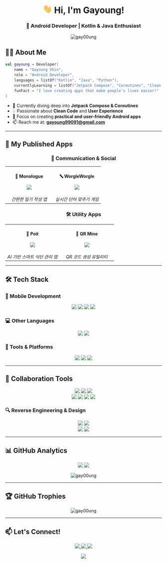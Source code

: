 <!-- 헤더 -->
<h1 align="center">
  <img src="https://raw.githubusercontent.com/ABSphreak/ABSphreak/master/gifs/Hi.gif" width="30">
  Hi, I'm Gayoung!
</h1>

<h3 align="center">🚀 Android Developer | Kotlin & Java Enthusiast</h3>

<p align="center">
  <img src="https://komarev.com/ghpvc/?username=gay00ung&label=Profile%20views&color=0e75b6&style=flat" alt="gay00ung" />
</p>

<!-- 소개 -->
## 👨‍💻 About Me

```kotlin
val gayoung = Developer(
    name = "Gayoung Shin",
    role = "Android Developer",
    languages = listOf("Kotlin", "Java", "Python"),
    currentlyLearning = listOf("Jetpack Compose", "Coroutines", "Clean Architecture"),
    funFact = "I love creating apps that make people's lives easier!"
)
```

- 🌱 Currently diving deep into **Jetpack Compose & Coroutines**
- 💡 Passionate about **Clean Code** and **User Experience**
- 🎯 Focus on creating **practical and user-friendly Android apps**
- 📫 Reach me at: **gayoung99091@gmail.com**

---

## 📱 My Published Apps

<div align="center">
  
### 💬 Communication & Social
<table>
  <tr>
    <td align="center" width="50%">
      <h4>📝 Monologue</h4>
      <a href="https://play.google.com/store/apps/details?id=net.ifmain.monologue">
        <img src="https://img.shields.io/badge/Download-Google_Play-414141?style=for-the-badge&logo=google-play&logoColor=white" />
      </a>
      <br><br>
      <i>간편한 일기 작성 앱</i>
    </td>
    <td align="center" width="50%">
      <h4>🔤 WorgleWorgle</h4>
      <a href="https://play.google.com/store/apps/details?id=com.worgle.worgle">
        <img src="https://img.shields.io/badge/Download-Google_Play-414141?style=for-the-badge&logo=google-play&logoColor=white" />
      </a>
      <br><br>
      <i>실시간 단어 맞추기 게임</i>
    </td>
  </tr>
</table>

### 🛠️ Utility Apps
<table>
  <tr>
    <td align="center" width="50%">
      <h4>🥗 Poit</h4>
      <a href="https://play.google.com/store/apps/details?id=net.ifmain.poit.aos">
        <img src="https://img.shields.io/badge/Download-Google_Play-414141?style=for-the-badge&logo=google-play&logoColor=white" />
      </a>
      <br><br>
      <i>AI 기반 스마트 식단 관리 앱</i>
    </td>
    <td align="center" width="50%">
      <h4>📱 QR Mine</h4>
      <a href="https://play.google.com/store/apps/details?id=net.ifmain.qr_mine">
        <img src="https://img.shields.io/badge/Download-Google_Play-414141?style=for-the-badge&logo=google-play&logoColor=white" />
      </a>
      <br><br>
      <i>QR 코드 생성 유틸리티</i>
    </td>
  </tr>
</table>

</div>

---

## 🛠️ Tech Stack

### 📱 Mobile Development
<p align="center">
  <img src="https://img.shields.io/badge/Kotlin-7F52FF?style=for-the-badge&logo=kotlin&logoColor=white" />
  <img src="https://img.shields.io/badge/Java-ED8B00?style=for-the-badge&logo=openjdk&logoColor=white" />
  <img src="https://img.shields.io/badge/Android-3DDC84?style=for-the-badge&logo=android&logoColor=white" />
  <img src="https://img.shields.io/badge/Jetpack_Compose-4285F4?style=for-the-badge&logo=jetpackcompose&logoColor=white" />
</p>

### 💻 Other Languages
<p align="center">
  <img src="https://img.shields.io/badge/Python-3776AB?style=for-the-badge&logo=python&logoColor=white" />
  <img src="https://img.shields.io/badge/C++-00599C?style=for-the-badge&logo=cplusplus&logoColor=white" />
</p>

### 🔧 Tools & Platforms
<p align="center">
  <img src="https://img.shields.io/badge/Android_Studio-3DDC84?style=for-the-badge&logo=android-studio&logoColor=white" />
  <img src="https://img.shields.io/badge/IntelliJ_IDEA-000000?style=for-the-badge&logo=intellij-idea&logoColor=white" />
  <img src="https://img.shields.io/badge/VS_Code-0078D4?style=for-the-badge&logo=visual-studio-code&logoColor=white" />
</p>

---

## 🤝 Collaboration Tools

<p align="center">
  <img src="https://img.shields.io/badge/Git-F05032?style=for-the-badge&logo=git&logoColor=white" />
  <img src="https://img.shields.io/badge/GitHub-181717?style=for-the-badge&logo=github&logoColor=white" />
  <img src="https://img.shields.io/badge/GitLab-FC6D26?style=for-the-badge&logo=gitlab&logoColor=white" />
  <br>
  <img src="https://img.shields.io/badge/Notion-000000?style=for-the-badge&logo=notion&logoColor=white" />
  <img src="https://img.shields.io/badge/Slack-4A154B?style=for-the-badge&logo=slack&logoColor=white" />
  <img src="https://img.shields.io/badge/Jira-0052CC?style=for-the-badge&logo=jira&logoColor=white" />
  <img src="https://img.shields.io/badge/Confluence-172B4D?style=for-the-badge&logo=confluence&logoColor=white" />
</p>

### 🔍 Reverse Engineering & Design
<p align="center">
  <img src="https://img.shields.io/badge/JADX-3DDC84?style=for-the-badge&logo=android&logoColor=white" />
  <img src="https://img.shields.io/badge/JEB-FF6600?style=for-the-badge&logo=java&logoColor=white" />
  <br>
  <img src="https://img.shields.io/badge/Photoshop-31A8FF?style=for-the-badge&logo=adobe-photoshop&logoColor=white" />
  <img src="https://img.shields.io/badge/Illustrator-FF9A00?style=for-the-badge&logo=adobe-illustrator&logoColor=white" />
</p>

---

## 📊 GitHub Analytics

<p align="center">
  <img height="180em" src="https://github-readme-stats.vercel.app/api?username=gay00ung&show_icons=true&theme=tokyonight&include_all_commits=true&count_private=true"/>
  <img height="180em" src="https://github-readme-stats.vercel.app/api/top-langs/?username=gay00ung&layout=compact&langs_count=8&theme=tokyonight"/>
</p>

<p align="center">
  <img src="https://github-readme-streak-stats.herokuapp.com/?user=gay00ung&theme=tokyonight" alt="gay00ung" />
</p>

---

## 🏆 GitHub Trophies

<p align="center">
  <img src="https://github-profile-trophy.vercel.app/?username=gay00ung&theme=tokyonight&no-frame=true&margin-w=15&column=7" alt="gay00ung" />
</p>

---

## 📫 Let's Connect!

<p align="center">
  <a href="mailto:gayoung99091@gmail.com">
    <img src="https://img.shields.io/badge/Email-D14836?style=for-the-badge&logo=gmail&logoColor=white" />
  </a>
  <a href="https://www.linkedin.com/in/%EA%B0%80%EC%98%81-%EC%8B%A0-5118552b2/">
    <img src="https://img.shields.io/badge/LinkedIn-0A66C2?style=for-the-badge&logo=linkedin&logoColor=white" />
  </a>
  <a href="https://github.com/gay00ung">
    <img src="https://img.shields.io/badge/GitHub-181717?style=for-the-badge&logo=github&logoColor=white" />
  </a>
</p>

<p align="center">
  <img src="https://capsule-render.vercel.app/api?type=waving&color=gradient&height=100&section=footer" />
</p>
